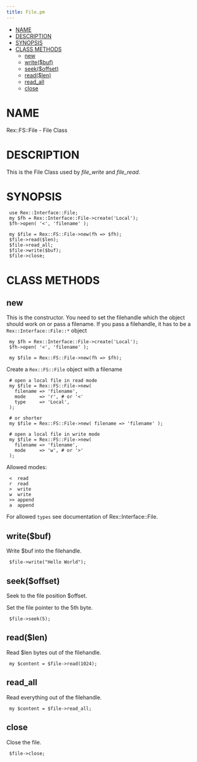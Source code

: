 ```yaml
---
title: File.pm
---
```


-   [NAME](#NAME)
-   [DESCRIPTION](#DESCRIPTION)
-   [SYNOPSIS](#SYNOPSIS)
-   [CLASS METHODS](#CLASS-METHODS)
    -   [new](#new)
    -   [write($buf)](#write-buf-)
    -   [seek($offset)](#seek-offset-)
    -   [read($len)](#read-len-)
    -   [read\_all](#read_all)
    -   [close](#close)

# NAME

Rex::FS::File - File Class

# DESCRIPTION

This is the File Class used by *file\_write* and *file\_read*.

# SYNOPSIS

     use Rex::Interface::File;
     my $fh = Rex::Interface::File->create('Local');
     $fh->open( '<', 'filename' );

     my $file = Rex::FS::File->new(fh => $fh);
     $file->read($len);
     $file->read_all;
     $file->write($buf);
     $file->close;

# CLASS METHODS

## new

This is the constructor. You need to set the filehandle which the object should work on or pass a filename. If you pass a filehandle, it has to be a `Rex::Interface::File::*` object

     my $fh = Rex::Interface::File->create('Local');
     $fh->open( '<', 'filename' );
     
     my $file = Rex::FS::File->new(fh => $fh);

Create a `Rex::FS::File` object with a filename

     # open a local file in read mode
     my $file = Rex::FS::File->new(
       filename => 'filename',
       mode     => 'r', # or '<'
       type     => 'Local',
     );
     
     # or shorter
     my $file = Rex::FS::File->new( filename => 'filename' );
     
     # open a local file in write mode
     my $file = Rex::FS::File->new(
       filename => 'filename',
       mode     => 'w', # or '>'
     );

Allowed modes:

     <  read
     r  read
     >  write
     w  write
     >> append
     a  append

For allowed `types` see documentation of <span>Rex::Interface::File</span>.

## write($buf)

Write $buf into the filehandle.

     $file->write("Hello World");

## seek($offset)

Seek to the file position $offset.

Set the file pointer to the 5th byte.

     $file->seek(5);

## read($len)

Read $len bytes out of the filehandle.

     my $content = $file->read(1024);

## read\_all

Read everything out of the filehandle.

     my $content = $file->read_all;

## close

Close the file.

     $file->close;
